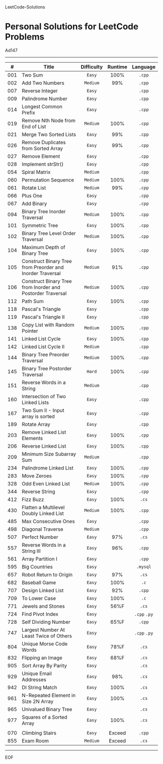 LeetCode-Solutions

Personal Solutions for LeetCode Problems
================================================================================

Ad147

--------------------------------------------------------------------------------

| #   | Title                                                      | Difficulty | Runtime |   Language   |
| --- | ---------------------------------------------------------- | :--------: | :-----: | :----------: |
| 001 | Two Sum                                                    |   `Easy`   |  100%   |    `.cpp`    |
| 002 | Add Two Numbers                                            |  `Medium`  |   99%   |    `.cpp`    |
| 007 | Reverse Integer                                            |   `Easy`   |         |    `.cpp`    |
| 009 | Palindrome Number                                          |   `Easy`   |         |    `.cpp`    |
| 014 | Longest Common Prefix                                      |   `Easy`   |         |    `.cpp`    |
| 019 | Remove Nth Node from End of List                           |  `Medium`  |  100%   |    `.cpp`    |
| 021 | Merge Two Sorted Lists                                     |   `Easy`   |   99%   |    `.cpp`    |
| 026 | Remove Duplicates from Sorted Array                        |   `Easy`   |   99%   |    `.cpp`    |
| 027 | Remove Element                                             |   `Easy`   |         |    `.cpp`    |
| 028 | Implement strStr()                                         |   `Easy`   |         |    `.cpp`    |
| 054 | Spiral Matrix                                              |  `Medium`  |         |    `.cpp`    |
| 060 | Permutation Sequence                                       |  `Medium`  |  100%   |    `.cpp`    |
| 061 | Rotate List                                                |  `Medium`  |   99%   |    `.cpp`    |
| 066 | Plus One                                                   |   `Easy`   |         |    `.cpp`    |
| 067 | Add Binary                                                 |   `Easy`   |         |    `.cpp`    |
| 094 | Binary Tree Inorder Traversal                              |  `Medium`  |  100%   |    `.cpp`    |
| 101 | Symmetric Tree                                             |   `Easy`   |  100%   |    `.cpp`    |
| 102 | Binary Tree Level Order Traversal                          |  `Medium`  |  100%   |    `.cpp`    |
| 104 | Maximum Depth of Binary Tree                               |   `Easy`   |  100%   |    `.cpp`    |
| 105 | Construct Binary Tree from Preorder and Inorder Traversal  |  `Medium`  |   91%   |    `.cpp`    |
| 106 | Construct Binary Tree from Inorder and Postorder Traversal |  `Medium`  |  100%   |    `.cpp`    |
| 112 | Path Sum                                                   |   `Easy`   |  100%   |    `.cpp`    |
| 118 | Pascal's Triangle                                          |   `Easy`   |         |    `.cpp`    |
| 119 | Pascal's Triangle II                                       |   `Easy`   |         |    `.cpp`    |
| 138 | Copy List with Random Pointer                              |  `Medium`  |  100%   |    `.cpp`    |
| 141 | Linked List Cycle                                          |   `Easy`   |  100%   |    `.cpp`    |
| 142 | Linked List Cycle II                                       |  `Medium`  |         |    `.cpp`    |
| 144 | Binary Tree Preorder Traversal                             |  `Medium`  |  100%   |    `.cpp`    |
| 145 | Binary Tree Postorder Traversal                            |   `Hard`   |  100%   |    `.cpp`    |
| 151 | Reverse Words in a String                                  |  `Medium`  |         |    `.cpp`    |
| 160 | Intersection of Two Linked Lists                           |   `Easy`   |         |    `.cpp`    |
| 167 | Two Sum II - Input array is sorted                         |   `Easy`   |         |    `.cpp`    |
| 189 | Rotate Array                                               |   `Easy`   |         |    `.cpp`    |
| 203 | Remove Linked List Elements                                |   `Easy`   |  100%   |    `.cpp`    |
| 206 | Reverse Linked List                                        |   `Easy`   |  100%   |    `.cpp`    |
| 209 | Minimum Size Subarray Sum                                  |  `Medium`  |         |    `.cpp`    |
| 234 | Palindrome Linked List                                     |   `Easy`   |  100%   |    `.cpp`    |
| 283 | Move Zeroes                                                |   `Easy`   |  100%   |    `.cpp`    |
| 328 | Odd Even Linked List                                       |  `Medium`  |  100%   |    `.cpp`    |
| 344 | Reverse String                                             |   `Easy`   |         |    `.cpp`    |
| 412 | Fizz Buzz                                                  |   `Easy`   |  100%   |    `.cs`     |
| 430 | Flatten a Multilevel Doubly Linked List                    |  `Medium`  |  100%   |    `.cpp`    |
| 485 | Max Consecutive Ones                                       |   `Easy`   |         |    `.cpp`    |
| 498 | Diagonal Traverse                                          |  `Medium`  |         |    `.cpp`    |
| 507 | Perfect Number                                             |   `Easy`   |   97%   |    `.cs`     |
| 557 | Reverse Words in a String III                              |   `Easy`   |   96%   |    `.cpp`    |
| 561 | Array Partition I                                          |   `Easy`   |         |    `.cpp`    |
| 595 | Big Countries                                              |   `Easy`   |         |   `.mysql`   |
| 657 | Robot Return to Origin                                     |   `Easy`   |   97%   |    `.cs`     |
| 682 | Baseball Game                                              |   `Easy`   |  100%   |     `.c`     |
| 707 | Design Linked List                                         |   `Easy`   |   92%   |    `.cpp`    |
| 709 | To Lower Case                                              |   `Easy`   |  100%   |     `.c`     |
| 771 | Jewels and Stones                                          |   `Easy`   |  56%F   |    `.cs`     |
| 724 | Find Pivot Index                                           |   `Easy`   |         | `.cpp` `.py` |
| 728 | Self Dividing Number                                       |   `Easy`   |  65%F   |    `.cpp`    |
| 747 | Largest Number At Least Twice of Others                    |   `Easy`   |         | `.cpp` `.py` |
| 804 | Unique Morse Code Words                                    |   `Easy`   |  78%F   |    `.cs`     |
| 832 | Flipping an Image                                          |   `Easy`   |  68%F   |    `.cs`     |
| 905 | Sort Array By Parity                                       |   `Easy`   |         |    `.cs`     |
| 929 | Unique Email Addresses                                     |   `Easy`   |   98%   |    `.cs`     |
| 942 | DI String Match                                            |   `Easy`   |  100%   |    `.cs`     |
| 961 | N-Repeated Element in Size 2N Array                        |   `Easy`   |  100%   |    `.cs`     |
| 965 | Univalued Binary Tree                                      |   `Easy`   |         |    `.cs`     |
| 977 | Squares of a Sorted Array                                  |   `Easy`   |  100%   |    `.cs`     |
|     |
| 070 | Climbing Stairs                                            |   `Easy`   | Exceed  |    `.cpp`    |
| 855 | Exam Room                                                  |  `Medium`  | Exceed  |    `.cs`     |

--------------------------------------------------------------------------------

EOF
